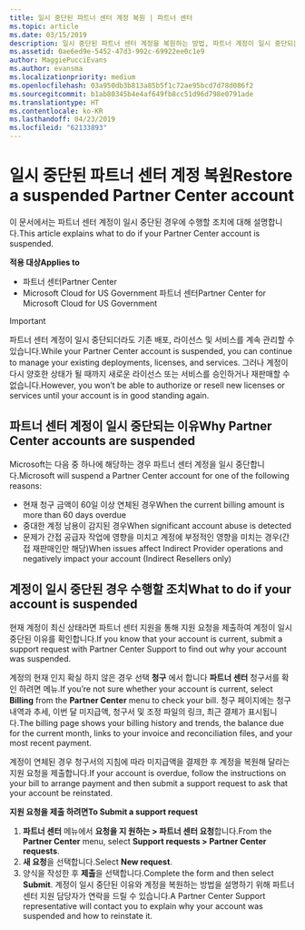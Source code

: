 ```yaml
---
title: 일시 중단된 파트너 센터 계정 복원 | 파트너 센터
ms.topic: article
ms.date: 03/15/2019
description: 일시 중단된 파트너 센터 계정을 복원하는 방법, 파트너 계정이 일시 중단되는 이유 및 일시 중단 동안 계정을 사용하는 방법을 알아봅니다.
ms.assetid: 0ae6ed9e-5452-47d3-992c-69922ee0c1e9
author: MaggiePucciEvans
ms.author: evansma
ms.localizationpriority: medium
ms.openlocfilehash: 03a950db3b813a85b5f1c72ae95bcd7d78d086f2
ms.sourcegitcommit: b1ab80345b4e4af649fb8cc51d96d798e0791ade
ms.translationtype: HT
ms.contentlocale: ko-KR
ms.lasthandoff: 04/23/2019
ms.locfileid: "62133893"
---
```

# <a name="restore-a-suspended-partner-center-account"></a><span data-ttu-id="abde4-103">일시 중단된 파트너 센터 계정 복원</span><span class="sxs-lookup"><span data-stu-id="abde4-103">Restore a suspended Partner Center account</span></span>

<span data-ttu-id="abde4-104">이 문서에서는 파트너 센터 계정이 일시 중단된 경우에 수행할 조치에 대해 설명합니다.</span><span class="sxs-lookup"><span data-stu-id="abde4-104">This article explains what to do if your Partner Center account is suspended.</span></span>

<span data-ttu-id="abde4-105">**적용 대상**</span><span class="sxs-lookup"><span data-stu-id="abde4-105">**Applies to**</span></span>

-  <span data-ttu-id="abde4-106">파트너 센터</span><span class="sxs-lookup"><span data-stu-id="abde4-106">Partner Center</span></span>
-  <span data-ttu-id="abde4-107">Microsoft Cloud for US Government 파트너 센터</span><span class="sxs-lookup"><span data-stu-id="abde4-107">Partner Center for Microsoft Cloud for US Government</span></span>


> [!IMPORTANT]  
> <span data-ttu-id="abde4-108">파트너 센터 계정이 일시 중단되더라도 기존 배포, 라이선스 및 서비스를 계속 관리할 수 있습니다.</span><span class="sxs-lookup"><span data-stu-id="abde4-108">While your Partner Center account is suspended, you can continue to manage your existing deployments, licenses, and services.</span></span> <span data-ttu-id="abde4-109">그러나 계정이 다시 양호한 상태가 될 때까지 새로운 라이선스 또는 서비스를 승인하거나 재판매할 수 없습니다.</span><span class="sxs-lookup"><span data-stu-id="abde4-109">However, you won’t be able to authorize or resell new licenses or services until your account is in good standing again.</span></span>

## <a name="why-partner-center-accounts-are-suspended"></a><span data-ttu-id="abde4-110">파트너 센터 계정이 일시 중단되는 이유</span><span class="sxs-lookup"><span data-stu-id="abde4-110">Why Partner Center accounts are suspended</span></span>

<span data-ttu-id="abde4-111">Microsoft는 다음 중 하나에 해당하는 경우 파트너 센터 계정을 일시 중단합니다.</span><span class="sxs-lookup"><span data-stu-id="abde4-111">Microsoft will suspend a Partner Center account for one of the following reasons:</span></span>

- <span data-ttu-id="abde4-112">현재 청구 금액이 60일 이상 연체된 경우</span><span class="sxs-lookup"><span data-stu-id="abde4-112">When the current billing amount is more than 60 days overdue</span></span> 
- <span data-ttu-id="abde4-113">중대한 계정 남용이 감지된 경우</span><span class="sxs-lookup"><span data-stu-id="abde4-113">When significant account abuse is detected</span></span>
- <span data-ttu-id="abde4-114">문제가 간접 공급자 작업에 영향을 미치고 계정에 부정적인 영향을 미치는 경우(간접 재판매인만 해당)</span><span class="sxs-lookup"><span data-stu-id="abde4-114">When issues affect Indirect Provider operations and negatively impact your account (Indirect Resellers only)</span></span>

## <a name="what-to-do-if-your-account-is-suspended"></a><span data-ttu-id="abde4-115">계정이 일시 중단된 경우 수행할 조치</span><span class="sxs-lookup"><span data-stu-id="abde4-115">What to do if your account is suspended</span></span>

<span data-ttu-id="abde4-116">현재 계정이 최신 상태라면 파트너 센터 지원을 통해 지원 요청을 제출하여 계정이 일시 중단된 이유를 확인합니다.</span><span class="sxs-lookup"><span data-stu-id="abde4-116">If you know that your account is current, submit a support request with Partner Center Support to find out why your account was suspended.</span></span> 

<span data-ttu-id="abde4-117">계정의 현재 인지 확실 하지 않은 경우 선택 **청구** 에서 합니다 **파트너 센터** 청구서를 확인 하려면 메뉴.</span><span class="sxs-lookup"><span data-stu-id="abde4-117">If you’re not sure whether your account is current, select **Billing** from the **Partner Center** menu to check your bill.</span></span> <span data-ttu-id="abde4-118">청구 페이지에는 청구 내역과 추세, 이번 달 미지급액, 청구서 및 조정 파일의 링크, 최근 결제가 표시됩니다.</span><span class="sxs-lookup"><span data-stu-id="abde4-118">The billing page shows your billing history and trends, the balance due for the current month, links to your invoice and reconciliation files, and your most recent payment.</span></span>

<span data-ttu-id="abde4-119">계정이 연체된 경우 청구서의 지침에 따라 미지급액을 결제한 후 계정을 복원해 달라는 지원 요청을 제출합니다.</span><span class="sxs-lookup"><span data-stu-id="abde4-119">If your account is overdue, follow the instructions on your bill to arrange payment and then submit a support request to ask that your account be reinstated.</span></span> 

<span data-ttu-id="abde4-120">**지원 요청을 제출 하려면**</span><span class="sxs-lookup"><span data-stu-id="abde4-120">**To Submit a support request**</span></span>

1.  <span data-ttu-id="abde4-121">**파트너 센터** 메뉴에서 **요청을 지 원하는 > 파트너 센터 요청**합니다.</span><span class="sxs-lookup"><span data-stu-id="abde4-121">From the **Partner Center** menu, select **Support requests > Partner Center requests**.</span></span>
2.  <span data-ttu-id="abde4-122">**새 요청**을 선택합니다.</span><span class="sxs-lookup"><span data-stu-id="abde4-122">Select **New request**.</span></span> 
3.  <span data-ttu-id="abde4-123">양식을 작성한 후 **제출**을 선택합니다.</span><span class="sxs-lookup"><span data-stu-id="abde4-123">Complete the form and then select **Submit**.</span></span> <span data-ttu-id="abde4-124">계정이 일시 중단된 이유와 계정을 복원하는 방법을 설명하기 위해 파트너 센터 지원 담당자가 연락을 드릴 수 있습니다.</span><span class="sxs-lookup"><span data-stu-id="abde4-124">A Partner Center Support representative will contact you to explain why your account was suspended and how to reinstate it.</span></span>



